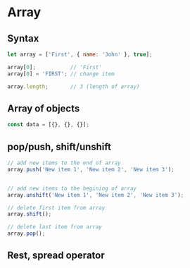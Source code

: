 # Array

## Syntax

```js
let array = ['First', { name: 'John' }, true];

array[0];           // 'First'
array[0] = 'FIRST'; // change item

array.length;       // 3 (length of array)
```

## Array of objects

```js
const data = [{}, {}, {}];
```

## pop/push, shift/unshift

```js
// add new items to the end of array
array.push('New item 1', 'New item 2', 'New item 3');


// add new items to the begining of array
array.unshift('New item 1', 'New item 2', 'New item 3');

// delete first item from array
array.shift();

// delete last item from array
array.pop();
```

## Rest, spread operator

